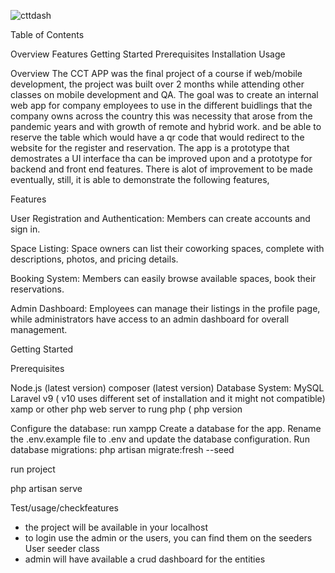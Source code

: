 
![cttdash](https://github.com/PedroGarciaPinhal/CCT_Project/assets/143652858/4f1ca664-e5a8-41d1-a62c-068538e6d610)


Table of Contents

Overview
Features
Getting Started
Prerequisites
Installation
Usage



Overview
The CCT APP was the final project of a course if web/mobile development, the project was built over 2 months while attending other classes on mobile development and QA.
The goal was to create an internal web app for company employees to use in the different buidlings that the company owns across the country
this was necessity that arose from the pandemic years and with growth of  remote and hybrid work.
and be able to reserve the table which would have a qr code that would redirect to the website for the register and reservation.
The app is a prototype that demostrates  a UI interface tha can be improved upon and a prototype for backend and front end features.
There is alot of improvement to be made eventually, still, it is able to demonstrate the following features,

Features

User Registration and Authentication: Members can create accounts and sign in.

Space Listing: Space owners can list their coworking spaces, complete with descriptions, photos, and pricing details.

Booking System: Members can easily browse available spaces, book their reservations.

Admin Dashboard: Employees can manage their listings in the profile page, while administrators have access to an admin dashboard for overall management.


Getting Started

Prerequisites

Node.js (latest version)
composer (latest version)
Database System: MySQL 
Laravel v9 ( v10 uses different set of installation and it might not compatible)
xamp or other php  web server to rung php ( php version


Configure the database:
run xampp
Create a database for the app.
Rename the .env.example file to .env and update the database configuration.
Run database migrations: php artisan migrate:fresh --seed

run project

php artisan serve

Test/usage/checkfeatures

- the project will be available in your localhost
- to login use the admin or the users, you can find them on the seeders User seeder class
- admin will have available a crud dashboard for the entities





 
 
